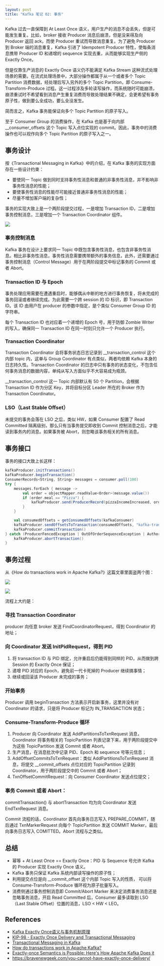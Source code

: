 ```yaml
---
layout: post
title: "Kafka 笔记 02: 事务"
---
```


Kafka 过去一直保障到 At Least Once 语义，用户生产的消息不会丢失，但是可能发生重复。比如，broker 接收 Producer 消息后崩溃，但是没来得及向 Producer 返回 ack，而使 Producer 重试而导致消息重复。为了避免 Producer 到 Broker 端的消息重复，Kafka 引进了 Idempotent Producer 特性，使每条消息携带 Producer ID 和递增的 sequence 实现去重，从而能够实现生产侧的 Exactly Once。

但是仅靠生产消息的 Exactly Once 语义仍不能满足 Kafka Stream 这种流式处理场景的需要。在流式处理场景中，大部分操作都属于从一个或者多个 Topic Partition 消费数据，经处理后写入另外的多个 Topic Partition，即 Consume-Transform-Produce 过程。这一过程涉及多轮读写操作，而系统随时可能崩溃，崩溃重试时不希望看到消息产生重复消费而导致处理结果不确定，会更希望有事务原子性，做到要么全成功，要么全没发生。

简而言之，Kafka 事务能保证向多个 Topic Partition 的原子写入。

至于 Consumer Group 的消费操作，在 Kafka 也是基于向内部 __consumer_offsets 这个 Topic 写入点位实现的 commit。因此，事务中的消费操作也可以视作向多个 Topic Partition 的原子写入之一。

## 事务设计

按《Transactional Messaging in Kafka》中的介绍，在 Kafka 事务的实现方面存在一些设计约束：

* 要使同一 Topic 做到同时支持事务性消息和普通的非事务性消息，并不影响非事务性消息的性能；
* 要使事务性消息的性能尽可能接近普通非事务性消息的性能；
* 尽量不增加客户端的复杂性；

事务的实现大致上是一个两阶段提交过程，一是增加 Transaction ID，二是增加事务控制消息，三是增加一个 Transaction Coordinator 组件。

![](/images/kafka-transaction-summary.png)

### 事务控制消息

Kafka 事务在设计上要求同一 Topic 中既包含事务性消息，也包含非事务性消息。相比非事务性消息，事务性消息需要携带额外的事务信息，此外，还需要通过事务控制消息（Control Message）用于在两阶段提交中标记事务的 Commit 或者 Abort。

### Transaction ID 与 Epoch

事务处理应用需要在遭遇重启时，能够偶从中断的地方进行事务恢复，将未完成的事务回滚或者继续完成。为此需要一个跨 session 的 ID 标识，即 Transaction ID。该 ID 由用户在 producer 的参数中指定，是个类似 Consumer Group ID 的字符串。

每个 Transaction ID 也对应着一个递增的 Epoch 号，用于防御 Zombie Writer 的写入，确保同一 Transaction ID 在同一时刻只允许一个 Producer 执行。

### Transaction Coordinator

Transaction Coordinator 会将事务状态日志记录到 __transaction_control 这个内部 topic 内，这单与 Group Coordinator 有点类似，两者均依赖 Kafka 本身的日志持久性。Transaction Coordinator 的日志中只有事务的状态变化，不包含任何事务消息的数据内容，单纯从写入方面似乎不大容易成为瓶颈。

__transaction_control 这一 Topic 内部默认有 50 个 Partition，会根据 Transaction ID 作为分区 Key，并将目标分区 Leader 所在的 Broker 作为 Transaction Coordinator。

### LSO（Last Stable Offset）

未提交的事务会落在 LSO 之后，类似 HW，如果 Consumer 配置了 Read Committed 隔离级别，那么只有当事务提交即收到 Commit 控制消息之后，才能读到事务内的消息。如果事务被 Abort，则忽略该事务相关的所有消息。

## 事务接口

事务的接口大致上长这样：

```scala
kafkaProducer.initTransactions()
kafkaProducer.beginTransaction()
ConsumerRecords<String, String> messages = consumer.poll(100)
try {
    messages.forEach { message ->
        val order = objectMapper.readValue<Order>(message.value())
        if (order.meal == "Pizza") {
            kafkaProducer.send(ProducerRecord(pizzaIncomeIncreased, order.value))
        }
    }

    val consumedOffsets = getConsumedOffsets(kafkaConsumer)
    kafkaProducer.sendOffsetsToTransaction(consumedOffsets, "kafka-transactions-group")
    kafkaProducer.commitTransaction()
} catch (ProducerFencedException | OutOfOrderSequenceException | AuthorizationException e) {
    kafkaProducer.abortTransaction()
}
```

## 事务过程

从《How do transactions work in Apache Kafka?》这篇文章里面盗两个图：

![](/images/kafka-transaction-flow.png)

![](/images/kafka-transaction-state.png)

流程上大约是：

### 寻找 Transaction Coordinator

producer 向任意 broker 发送 FindCoordinatorRequest，得到 Coordinator 的地址；

### 向 Coordinator 发送 InitPidRequest，得到 PID

1. 将 transaction ID 与 PID 绑定，允许重启后仍能得到同样的 PID，从而做到跨 Session 的 Exactly Once 保证；
2. 递增 PID 对应的 Epoch，避免前一代卡死掉的 Producer 继续搞事情；
3. 继续或回滚该 Producer 未完成的事务；

### 开始事务

Producer 调用 beginTransaction 方法表示开启新事务，这里并没有对 Coordinator 的请求，只是将 Producer 标记为 IN_TRANSACTION 状态；

### Consume-Transform-Produce 循环

1. Producer 向 Coordinator 发送 AddPartitionsToTxnRequest 消息，Coordinator 将事务相关的 TopicPartition 列表记录下来，用于两阶段提交中为这些 TopicPartition 发送 Commit 或者 Abort。
2. 生产消息，在消息批次中记录 PID、Epoch 和 sequence 号等元信息；
3. AddOffsetCommitsToTxnRequest：类似 AddPartitionsToTxnRequest 消息，将提交 __commit_offsets 点位对应的 TopicPartition 记录到 Coordinator，用于两阶段提交中的 Commit 或者 Abort；
4. TxnOffsetCommitRequest：向 Consumer Coordinator 发送点位提交；

### 事务 Commit 或者 Abort：

commitTransaction() 与 abortTransaction 均为向 Coordinator 发送 EndTxnRequest 消息。

Commit 流程的话，Coordinator 首先向事务日志写入 PREPARE_COMMIT，随后通过 TxnMarkerRequest 向每个 TopicPartition 发送 COMMIT Marker，最后向事务日志写入 COMITTED。Abort 流程与之类似。

## 总结

* 幂等 + At Least Once == Exactly Once：PID 与 Sequence 号允许 Kafka 的 Producer 实现 Exactly Once 语义。
* Kafka 事务只保证 Kafka 系统内部读写操作的原子性；
* 利用提交点位是向 __commit_offset 这个内部 Topic 写入的性质， 可以将 Consume-Transform-Produce 循环视为原子批量写入。
* 消费侧通过事务控制消息即 Commit/Abort Marker 来决定消费事务消息还是忽略事务消息，开启 Read Committed 后，Consumer 最多读取到 LSO（Last Stable Offset）位置的消息，LSO < HW < LEO。

## References

* [Kafka Exactly Once语义与事务机制原理](http://www.jasongj.com/kafka/transaction/)
* [KIP-98 - Exactly Once Delivery and Transactional Messaging](https://cwiki.apache.org/confluence/display/KAFKA/KIP-98+-+Exactly+Once+Delivery+and+Transactional+Messaging) 
* [Transactional Messaging in Kafka](https://cwiki.apache.org/confluence/display/KAFKA/Transactional+Messaging+in+Kafka)
* [How do transactions work in Apache Kafka?](https://chrzaszcz.dev/2019/12/kafka-transactions/)
* [Exactly-once Semantics is Possible: Here's How Apache Kafka Does it](https://www.confluent.io/blog/exactly-once-semantics-are-possible-heres-how-apache-kafka-does-it/)
* <https://bravenewgeek.com/you-cannot-have-exactly-once-delivery/>
